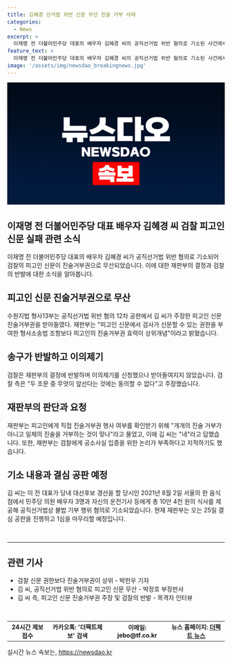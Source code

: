 ```yaml
---
title: 김혜경 선거법 위반 신문 무산 진술 거부 사태
categories:
  - News
excerpt: >
  이재명 전 더불어민주당 대표의 배우자 김혜경 씨의 공직선거법 위반 혐의로 기소된 사건에서, 검찰의 피고인 신문이 김 씨의 진술거부권 행사로 무산됐다. 수원지법 형사13부는 피고인의 진술거부권이 검사의 신문 권한보다 상위라며 피고인 신문을 진행하지 않기로 결정했다. 이에 검찰은 이의제기를 했지만 받아들여지지 않았다. 재판부는 검찰의 입증 부족과 논리 불충분을 지적하고, 1심을 마무리하고 결심 공판을 진행할 예정이다.
feature_text: >
  이재명 전 더불어민주당 대표의 배우자 김혜경 씨의 공직선거법 위반 혐의로 기소된 사건에서, 검찰의 피고인 신문이 김 씨의 진술거부권 행사로 무산됐다. 수원지법 형사13부는 피고인의 진술거부권이 검사의 신문 권한보다 상위라며 피고인 신문을 진행하지 않기로 결정했다. 이에 검찰은 이의제기를 했지만 받아들여지지 않았다. 재판부는 검찰의 입증 부족과 논리 불충분을 지적하고, 1심을 마무리하고 결심 공판을 진행할 예정이다.
image: '/assets/img/newsdao_breakingnews.jpg'
---
```


<p><img src="/assets/img/newsdao_breakingnews.jpg" alt="koreaapp 속보" /></p>

<h2 data-ke-size="size26">이재명 전 더불어민주당 대표 배우자 김혜경 씨 검찰 피고인 신문 실패 관련 소식</h2>

<p data-ke-size="size16">이재명 전 더불어민주당 대표의 배우자 김혜경 씨가 공직선거법 위반 혐의로 기소되어 검찰의 피고인 신문이 진술거부권으로 무산되었습니다. 이에 대한 재판부의 결정과 검찰의 반발에 대한 소식을 알아봅니다.</p>

<h2 data-ke-size="size24">피고인 신문 진술거부권으로 무산</h2>

<p data-ke-size="size16">수원지법 형사13부는 공직선거법 위반 혐의 12차 공판에서 김 씨가 주장한 피고인 신문 진술거부권을 받아들였다. 재판부는 "피고인 신문에서 검사가 신문할 수 있는 권한을 부여한 형사소송법 조항보다 피고인의 진술거부권 효력이 상위개념"이라고 밝혔습니다.</p>

<h2 data-ke-size="size24">송구가 반발하고 이의제기</h2>

<p data-ke-size="size16">검찰은 재판부의 결정에 반발하며 이의제기를 신청했으나 받아들여지지 않았습니다. 검찰 측은 "두 조문 중 무엇이 앞선다는 것에는 동의할 수 없다"고 주장했습니다.</p>

<h2 data-ke-size="size24">재판부의 판단과 요청</h2>

<p data-ke-size="size16">재판부는 피고인에게 직접 진술거부권 행사 여부를 확인받기 위해 "개개의 진술 거부가 아니고 일체의 진술을 거부하는 것이 맞나"라고 물었고, 이에 김 씨는 "네"라고 답했습니다. 또한, 재판부는 검찰에게 공소사실 입증을 위한 논리가 부족하다고 지적하기도 했습니다.</p>

<h2 data-ke-size="size24">기소 내용과 결심 공판 예정</h2>

<p data-ke-size="size16">김 씨는 이 전 대표가 당내 대선후보 경선을 할 당시인 2021년 8월 2일 서울의 한 음식점에서 민주당 의원 배우자 3명과 자신의 운전기사 등에게 총 10만 4천 원의 식사를 제공해 공직선거법상 불법 기부 행위 혐의로 기소되었습니다. 현재 재판부는 오는 25일 결심 공판을 진행하고 1심을 마무리할 예정입니다.</p>

<p data-ke-size="size16">&nbsp;</p>

<hr>

<h2 data-ke-size="size24">관련 기사</h2>

<ul>
  <li>검찰 신문 권한보다 진술거부권이 상위 - 박헌우 기자</li>
  <li>김 씨, 공직선거법 위반 혐의로 피고인 신문 무산 - 박정호 부장판사</li>
  <li>김 씨 측, 피고인 신문 진술거부권 주장 및 검찰의 반발 - 목격자 인터뷰</li>
</ul>

<p data-ke-size="size16">&nbsp;</p>

<table>
  <tr>
    <td style="text-align: center; height: 17px;"><b>24시간 제보 접수</b></td>
    <td style="text-align: center; height: 17px;"><b>카카오톡: '더팩트제보' 검색</b></td>
    <td style="text-align: center; height: 17px;"><b>이메일: jebo@tf.co.kr</b></td>
    <td style="text-align: center; height: 17px;"><b>뉴스 홈페이지: <a href="https://talk.tf.co.kr/bbs/report/write">더팩트 뉴스</a></b></td>
  </tr>
</table>
실시간 뉴스 속보는, <a href="https://newsdao.kr" rel="dofollow">https://newsdao.kr</a>


